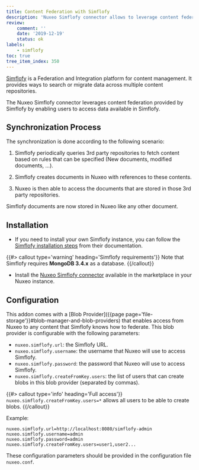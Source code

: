 ```yaml
---
title: Content Federation with Simflofy
description: 'Nuxeo Simflofy connector allows to leverage content federation from Simflofy in Nuxeo.'
review:
    comment: ''
    date: '2019-12-19'
    status: ok
labels:
    - simflofy
toc: true
tree_item_index: 350
---
```


[Simflofy](https://www.simflofy.com/) is a Federation and Integration platform for content management. It provides ways to search or migrate data across multiple content repositories.

The Nuxeo Simflofy connector leverages content federation provided by Simflofy by enabling
users to access data available in Simflofy.

## Synchronization Process

The synchronization is done according to the following scenario:

1. Simflofy periodically queries 3rd party repositories to fetch content based on rules that can be specified (New documents, modified documents, ...).

1. Simflofy creates documents in Nuxeo with references to these contents.

1. Nuxeo is then able to access the documents that are stored in those 3rd party repositories.

Simflofy documents are now stored in Nuxeo like any other document.

## Installation

- If you need to install your own Simflofy instance, you can follow the [Simflofy installation steps](http://simflofy.helpdocsonline.com/install-and-configuration) from their documentation.

{{#> callout type='warning' heading='Simflofy requirements'}}
Note that Simflofy requires **MongoDB 3.4.x** as a database.
{{/callout}}

- Install the [Nuxeo Simflofy connector](https://connect.nuxeo.com/nuxeo/site/marketplace/package/nuxeo-simflofy) available in the marketplace in your Nuxeo instance.

## Configuration

This addon comes with a [Blob Provider]({{page page='file-storage'}}#blob-manager-and-blob-providers) that enables access from Nuxeo to any content that Simflofy knows how to federate. This blob provider is configurable with the following parameters:

- `nuxeo.simflofy.url`: the Simflofy URL.
- `nuxeo.simflofy.username`: the username that Nuxeo will use to access Simflofy.
- `nuxeo.simflofy.password`: the password that Nuxeo will use to access Simflofy.
- `nuxeo.simflofy.createFromKey.users`: the list of users that can create blobs in this blob provider (separated by commas).

{{#> callout type='info' heading='Full access'}}
`nuxeo.simflofy.createFromKey.users=*` allows all users to be able to create blobs.
{{/callout}}

Example:
```
nuxeo.simflofy.url=http://localhost:8080/simflofy-admin
nuxeo.simflofy.username=admin
nuxeo.simflofy.password=admin
nuxeo.simflofy.createFromKey.users=user1,user2...
```

These configuration parameters should be provided in the configuration file `nuxeo.conf`.

